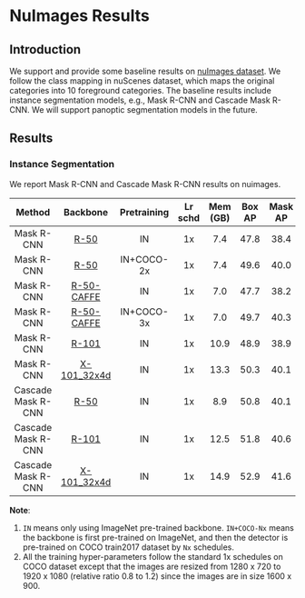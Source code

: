 # NuImages Results

## Introduction

We support and provide some baseline results on [nuImages dataset](https://www.nuscenes.org/nuimages).
We follow the class mapping in nuScenes dataset, which maps the original categories into 10 foreground categories.
The baseline results include instance segmentation models, e.g., Mask R-CNN and Cascade Mask R-CNN.
We will support panoptic segmentation models in the future.


## Results

### Instance Segmentation

We report Mask R-CNN and Cascade Mask R-CNN results on nuimages.

|Method | Backbone|Pretraining | Lr schd | Mem (GB) | Box AP  | Mask AP  |Download |
| :---------: |:---------: | :---------: | :-----: |:-----: | :------: | :------------: | :----: |
| Mask R-CNN| [R-50](./mask_rcnn_r50_fpn_1x_nuim.py) |IN|1x|7.4|47.8 |38.4|[model](http://download.openmmlab.com/mmdetection3d/v0.1.0_models/nuimages/mask_rcnn_r50_fpn_1x_nuim/mask_rcnn_r50_fpn_1x_nuim_20200906_114546-902bb808.pth) &#124; [log](http://download.openmmlab.com/mmdetection3d/v0.1.0_models/nuimages/mask_rcnn_r50_fpn_1x_nuim/mask_rcnn_r50_fpn_1x_nuim_20200906_114546.log.json)|
| Mask R-CNN| [R-50](./mask_rcnn_r50_fpn_coco-2x_1x_nuim.py) |IN+COCO-2x|1x|7.4|49.6|40.0|[model](http://download.openmmlab.com/mmdetection3d/v0.1.0_models/nuimages/mask_rcnn_r50_fpn_coco-2x_1x_nuim/mask_rcnn_r50_fpn_coco-2x_1x_nuim_20200905_234546-01b6b9ba.pth) &#124; [log](http://download.openmmlab.com/mmdetection3d/v0.1.0_models/nuimages/mask_rcnn_r50_fpn_coco-2x_1x_nuim/mask_rcnn_r50_fpn_coco-2x_1x_nuim_20200905_234546.log.json)|
| Mask R-CNN| [R-50-CAFFE](./mask_rcnn_r50_caffe_fpn_1x_nuim.py) |IN|1x|7.0|47.7|38.2|[model](http://download.openmmlab.com/mmdetection3d/v0.1.0_models/nuimages/mask_rcnn_r50_caffe_fpn_1x_nuim/mask_rcnn_r50_caffe_fpn_1x_nuim_20200906_120052-733905fa.pth) &#124; [log](http://download.openmmlab.com/mmdetection3d/v0.1.0_models/nuimages/mask_rcnn_r50_caffe_fpn_1x_nuim/mask_rcnn_r50_caffe_fpn_1x_nuim_20200906_120052.log.json)|
| Mask R-CNN| [R-50-CAFFE](./mask_rcnn_r50_caffe_fpn_coco-3x_1x_nuim.py) |IN+COCO-3x|1x|7.0|49.7|40.3|[model](http://download.openmmlab.com/mmdetection3d/v0.1.0_models/nuimages/mask_rcnn_r50_caffe_fpn_coco-3x_1x_nuim/mask_rcnn_r50_caffe_fpn_coco-3x_1x_nuim_20200906_134613-e6dc1931.pth) &#124; [log](http://download.openmmlab.com/mmdetection3d/v0.1.0_models/nuimages/mask_rcnn_r50_caffe_fpn_coco-3x_1x_nuim/mask_rcnn_r50_caffe_fpn_coco-3x_1x_nuim_20200906_134613.log.json)|
| Mask R-CNN| [R-101](./mask_rcnn_r101_fpn_1x_nuim.py) |IN|1x|10.9|48.9|38.9|[model](http://download.openmmlab.com/mmdetection3d/v0.1.0_models/nuimages/mask_rcnn_r101_fpn_1x_nuim/mask_rcnn_r101_fpn_1x_nuim_20200906_182752-823be521.pth) &#124; [log](http://download.openmmlab.com/mmdetection3d/v0.1.0_models/nuimages/mask_rcnn_r101_fpn_1x_nuim/mask_rcnn_r101_fpn_1x_nuim_20200906_182752.log.json)|
| Mask R-CNN| [X-101_32x4d](./mask_rcnn_x101_32x4d_fpn_1x_nuim.py) |IN|1x|13.3|50.3|40.1|[model](http://download.openmmlab.com/mmdetection3d/v0.1.0_models/nuimages/mask_rcnn_x101_32x4d_fpn_1x_nuim/mask_rcnn_x101_32x4d_fpn_1x_nuim_20200906_134611-bd241530.pth) &#124; [log](http://download.openmmlab.com/mmdetection3d/v0.1.0_models/nuimages/mask_rcnn_x101_32x4d_fpn_1x_nuim/mask_rcnn_x101_32x4d_fpn_1x_nuim_20200906_134611.log.json)|
| Cascade Mask R-CNN| [R-50](./cascade_mask_rcnn_r50_fpn_1x_nuim.py) |IN|1x|8.9|50.8|40.1|[model](http://download.openmmlab.com/mmdetection3d/v0.1.0_models/cascade_mask_rcnn_r50_fpn_1x_nuim/cascade_mask_rcnn_r50_fpn_1x_nuim_20200906_114546-22bf3085.pth) &#124; [log](http://download.openmmlab.com/mmdetection3d/v0.1.0_models/cascade_mask_rcnn_r50_fpn_1x_nuim/cascade_mask_rcnn_r50_fpn_1x_nuim_20200906_114546.log.json)|
| Cascade Mask R-CNN| [R-101](./cascade_mask_rcnn_r101_fpn_1x_nuim.py) |IN|1x|12.5|51.8|40.6|[model](http://download.openmmlab.com/mmdetection3d/v0.1.0_models/nuimages/cascade_mask_rcnn_r101_fpn_1x_nuim/cascade_mask_rcnn_r101_fpn_1x_nuim_20200906_134611-ee279b07.pth) &#124; [log](http://download.openmmlab.com/mmdetection3d/v0.1.0_models/nuimages/cascade_mask_rcnn_r101_fpn_1x_nuim/cascade_mask_rcnn_r101_fpn_1x_nuim_20200906_134611.log.json)|
| Cascade Mask R-CNN| [X-101_32x4d](./cascade_mask_rcnn_x101_32x4d_fpn_1x_nuim.py) |IN|1x|14.9|52.9|41.6|[model](http://download.openmmlab.com/mmdetection3d/v0.1.0_models/nuimages/cascade_mask_rcnn_x101_32x4d_fpn_1x_nuim/cascade_mask_rcnn_x101_32x4d_fpn_1x_nuim_20200906_134611-47db31b0.pth) &#124; [log](http://download.openmmlab.com/mmdetection3d/v0.1.0_models/nuimages/cascade_mask_rcnn_x101_32x4d_fpn_1x_nuim/cascade_mask_rcnn_x101_32x4d_fpn_1x_nuim_20200906_134611.log.json)|

**Note**:
1. `IN` means only using ImageNet pre-trained backbone. `IN+COCO-Nx` means the backbone is first pre-trained on ImageNet, and then the detector is pre-trained on COCO train2017 dataset by `Nx` schedules.
2. All the training hyper-parameters follow the standard 1x schedules on COCO dataset except that the images are resized from
1280 x 720 to 1920 x 1080 (relative ratio 0.8 to 1.2) since the images are in size 1600 x 900.
